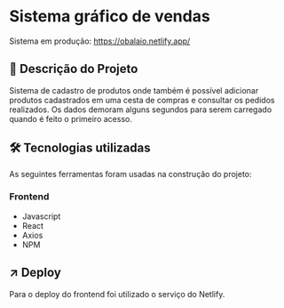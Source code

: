 # Sistema gráfico de vendas
Sistema em produção: https://obalaio.netlify.app/


##  :page_facing_up: Descrição do Projeto
<p align="left">Sistema de cadastro de produtos onde também é possível
adicionar produtos cadastrados em uma cesta de compras e consultar os
pedidos realizados. Os dados demoram alguns segundos para serem carregado
quando é feito o primeiro acesso.</p>

## 🛠 Tecnologias utilizadas 
As seguintes ferramentas foram usadas na construção do projeto:

### Frontend
- Javascript
- React
- Axios
- NPM

##  :arrow_upper_right: Deploy
Para o deploy do frontend foi utilizado o serviço do Netlify.
